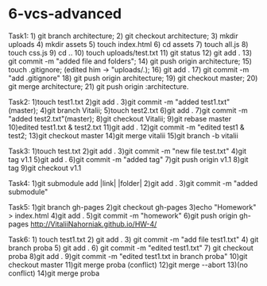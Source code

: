 # 6-vcs-advanced

Task1:  1) git branch architecture;
	2) git checkout architecture;
	3) mkdir uploads
	4) mkdir assets
	5) touch index.html
	6) cd assets
	7) touch all.js
	8) touch css.js
	9) cd ..
	10) touch uploads/test.txt
	11) git status
	12) git add .
	13) git commit -m "added file and folders";
	14) git push origin architecture;
	15) touch .gitignore; (edited him -> "uploads/*.*);
	16) git add .
	17) git commit -m "add .gitignore"
	18) git push origin architecture;
	19) git checkout master;
	20) git merge architecture;
	21) git push origin :architecture.

Task2:  1)touch test1.txt
	2)git add .
	3)git commit -m "added test1.txt" (master);
	4)git branch Vitalii;
	5)touch test2.txt
	6)git add .
	7)git commit -m "added test2.txt"(master);
	8)git checkout Vitalii;
	9)git rebase master
	10)edited test1.txt & test2.txt
	11)git add .
	12)git commit -m "edited test1 & test2;
	13)git checkout master
	14)git merge vitalii
	15)git branch -b vitalii

Task3:  1)touch test.txt
	2)git add .
	3)git commit -m "new file test.txt"
	4)git tag v1.1
	5)git add .
	6)git commit -m "added tag"
	7)git push origin v1.1 
	8)git tag
	9)git checkout v1.1

Task4:  1)git submodule add |link| |folder|
	2)git add .
	3)git commit -m "added submodule"
	
Task5:  1)git branch gh-pages
	2)git checkout gh-pages
	3)echo "Homework" > index.html
	4)git add .
	5)git commit -m "homework"
	6)git push origin gh-pages
	http://VitaliiNahorniak.github.io/HW-4/

Task6:  1) touch test1.txt
	2) git add .
	3) git commit -m "add file test1.txt"
	4) git branch proba
	5) git add .
	6) git commit -m "edited test1.txt"
	7) git checkout proba
	8)git add .
	9)git commit -m "edited test1.txt in branch proba"
	10)git checkout master
	11)git merge proba (conflict)
	12)git merge --abort
	13)(no conflict)
	14)git merge proba